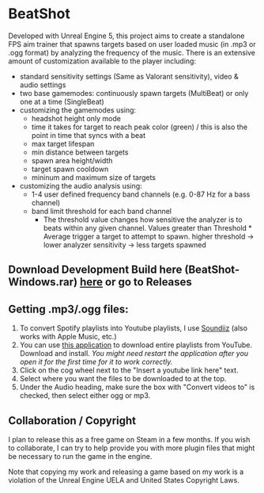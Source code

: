 # BeatShot

Developed with Unreal Engine 5, this project aims to create a standalone FPS aim trainer that spawns targets based on user loaded music (in .mp3 or .ogg format) by analyzing the frequency of the music. There is an extensive amount of customization available to the player including:
- standard sensitivity settings (Same as Valorant sensitivity), video & audio settings
- two base gamemodes: continuously spawn targets (MultiBeat) or only one at a time (SingleBeat)
- customizing the gamemodes using:
  - headshot height only mode
  - time it takes for target to reach peak color (green) / this is also the point in time that syncs with a beat
  - max target lifespan
  - min distance between targets
  - spawn area height/width
  - target spawn cooldown
  - mininum and maximum size of targets
- customizing the audio analysis using:
  - 1-4 user defined frequency band channels (e.g. 0-87 Hz for a bass channel)
  - band limit threshold for each band channel
    - The threshold value changes how sensitive the analyzer is to beats within any given channel. Values greater than Threshold * Average trigger a target to attempt to spawn. higher threshold -> lower analyzer sensitivity -> less targets spawned

## **Download Development Build here (BeatShot-Windows.rar) [here](https://github.com/markoleptic/BeatShot/releases/download/v0.1.0/BeatShot_Windows.rar) or go to Releases**

## Getting .mp3/.ogg files:

1. To convert Spotify playlists into Youtube playlists, I use [Soundiiz](https://soundiiz.com/) (also works with Apple Music, etc.)
2. You can use [this application](https://github.com/shaked6540/YoutubePlaylistDownloader) to download entire playlists from YouTube. Download and install. *You might need restart the application after you open it for the first time for it to work correctly.*
3. Click on the cog wheel next to the "Insert a youtube link here" text.
4. Select where you want the files to be downloaded to at the top.
5. Under the Audio heading, make sure the box with "Convert videos to" is checked, then select either ogg or mp3.

## Collaboration / Copyright

I plan to release this as a free game on Steam in a few months. If you wish to collaborate, I can try to help provide you with more plugin files that might be necessary to run the game in the engine.

Note that copying my work and releasing a game based on my work is a violation of the Unreal Engine UELA and United States Copyright Laws.
